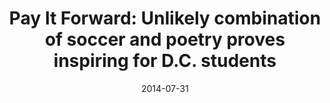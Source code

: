---
title: Pay It Forward&#58; Unlikely combination of soccer and poetry proves inspiring for D.C. students
date: 2014-07-31
link: "http://wj.la/1rTPVEJ"
source: Newschannel 8, WJLA.com
---